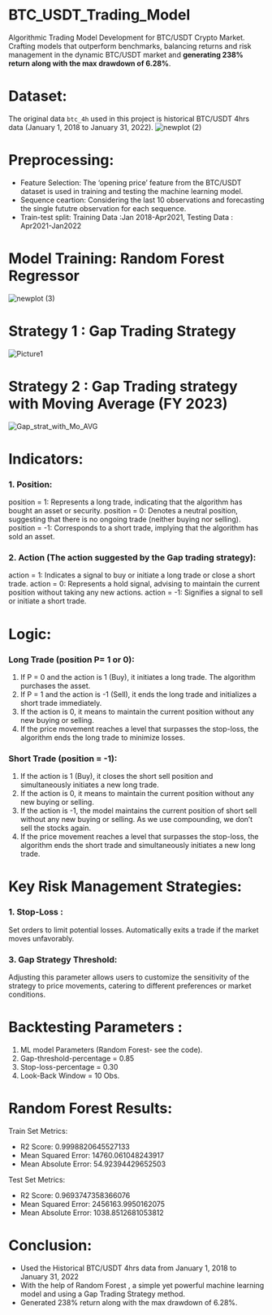 # BTC_USDT_Trading_Model
Algorithmic Trading Model Development for BTC/USDT Crypto Market. Crafting models that outperform benchmarks, balancing returns and risk management in the dynamic BTC/USDT market and **generating 238% return along with the max drawdown of 6.28%**.

# Dataset:
The original data ```btc_4h``` used in this project is historical BTC/USDT 4hrs data (January 1, 2018 to January 31, 2022).
![newplot (2)](https://github.com/A-SOLO/BTC_USDT_Trading_Model/assets/78963312/9a71c8e9-edc4-4631-860d-ae054bf30025)

# Preprocessing:
- Feature Selection: The ‘opening price’ feature from the BTC/USDT dataset is used in training and testing the machine learning model.
- Sequence ceartion: Considering the last 10 observations and forecasting the single fututre observation for each sequence.
- Train-test split: Training Data :Jan 2018-Apr2021, Testing Data : Apr2021-Jan2022

# Model Training: Random Forest Regressor
![newplot (3)](https://github.com/A-SOLO/BTC_USDT_Trading_Model/assets/78963312/154b5915-ee14-4c38-a94f-4ce868259977)

# Strategy 1 : Gap Trading Strategy
![Picture1](https://github.com/A-SOLO/BTC_USDT_Trading_Model/assets/78963312/17bb3f08-b2c1-4087-a77a-eefa6afb3aaf)



# Strategy 2 : Gap Trading strategy with Moving Average (FY 2023)
![Gap_strat_with_Mo_AVG](https://github.com/user-attachments/assets/938e481a-bf25-4d1d-b717-94bca5824527)


# Indicators:
### 1. Position:
position = 1: Represents a long trade, indicating that the algorithm has bought an asset or security.
position = 0: Denotes a neutral position, suggesting that there is no ongoing trade (neither buying nor
selling).
position = -1: Corresponds to a short trade, implying that the algorithm has sold an asset.

### 2. Action (The action suggested by the Gap trading strategy):
action = 1: Indicates a signal to buy or initiate a long trade or close a short trade.
action = 0: Represents a hold signal, advising to maintain the current position without taking any new
actions.
action = -1: Signifies a signal to sell or initiate a short trade.

# Logic:
### Long Trade (position P= 1 or 0):
1. If P = 0 and the action is 1 (Buy), it initiates a long trade. The algorithm purchases the asset.
2. If P = 1 and the action is -1 (Sell), it ends the long trade and initializes a short trade immediately.
3. If the action is 0, it means to maintain the current position without any new buying or selling.
4. If the price movement reaches a level that surpasses the stop-loss, the algorithm ends the long trade to minimize losses.

### Short Trade (position = -1):
1. If the action is 1 (Buy), it closes the short sell position and simultaneously initiates a new long trade.
2. If the action is 0, it means to maintain the current position without any new buying or selling.
3. If the action is -1, the model maintains the current position of short sell without any new buying or selling. As we use compounding, we don’t sell the stocks again.
4. If the price movement reaches a level that surpasses the stop-loss, the algorithm ends the short
trade and simultaneously initiates a new long trade.

# Key Risk Management Strategies:
### 1. Stop-Loss :
Set orders to limit potential losses. Automatically exits a trade if the market moves unfavorably.

### 3. Gap Strategy Threshold:
Adjusting this parameter allows users to customize the sensitivity of the strategy to price movements, catering to different preferences or market conditions.

# Backtesting Parameters :
1. ML model Parameters (Random Forest- see the code).
2. Gap-threshold-percentage = 0.85
3. Stop-loss-percentage = 0.30
4. Look-Back Window = 10 Obs.

# Random Forest Results:
Train Set Metrics:
- R2 Score: 0.9998820645527133
- Mean Squared Error: 14760.061048243917
- Mean Absolute Error: 54.92394429652503

Test Set Metrics:
- R2 Score: 0.9693747358366076
- Mean Squared Error: 2456163.9950162075
- Mean Absolute Error: 1038.8512681053812

# Conclusion:
* Used the Historical BTC/USDT 4hrs data from January 1, 2018 to January 31, 2022
* With the help of Random Forest , a simple yet powerful machine learning model and using a Gap Trading Strategy method.
* Generated 238% return along with the max drawdown of 6.28%.
